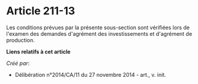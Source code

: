 # Article 211-13

Les conditions prévues par la présente sous-section sont vérifiées lors de l'examen des demandes d'agrément des
investissements et d'agrément de production.

**Liens relatifs à cet article**

_Créé par_:

  - Délibération n°2014/CA/11 du 27 novembre 2014 - art., v. init.
